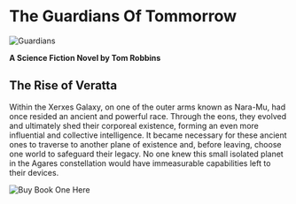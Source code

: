 # The Guardians Of Tommorrow
![Guardians](https://raw.githubusercontent.com/TylersDurden/TheGuardiansOfTomorrow/master/Guardians/imgs/guardian_banner.jpg)

**A Science Fiction Novel by Tom Robbins**

## The Rise of Veratta
Within the Xerxes Galaxy, on one of the outer arms known as Nara-Mu, had once resided an ancient and powerful race. 
Through the eons, they evolved and ultimately shed their corporeal existence, forming an even 
more influential and collective intelligence. It became necessary for these ancient ones to traverse to another plane of
existence and, before leaving, choose one world to safeguard their legacy. No one knew this small isolated planet in the
Agares constellation would have immeasurable capabilities left to their devices.


![Buy Book One Here](https://www.xlibris.com/Bookstore/BookDetail.aspx?BookId=SKU-001212828)